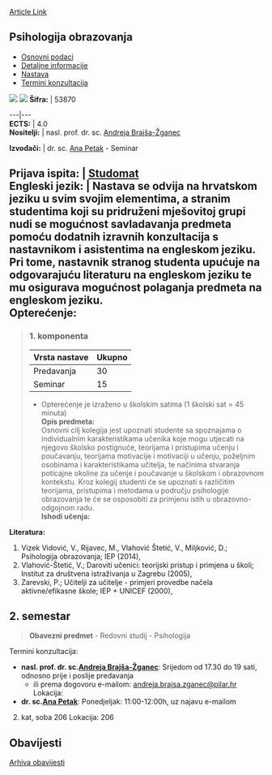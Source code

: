 [Article Link](https://www.fhs.hr/predmet/psiobr)

## Psihologija obrazovanja
  * [Osnovni podaci](https://www.fhs.hr/predmet/psiobr#v1id-523811_585660_1_0 "Osnovni podaci")
  * [Detaljne informacije](https://www.fhs.hr/predmet/psiobr#v1id-523811_585660_1_1 "Detaljne informacije")
  * [Nastava](https://www.fhs.hr/predmet/psiobr#v1id-523811_585660_1_2 "Nastava")
  * [Termini konzultacija](https://www.fhs.hr/predmet/psiobr#v1id-523811_585660_1_3 "Termini konzultacija")


[![](https://www.fhs.hr/img/flags/gif/hr.gif)](https://www.fhs.hr/predmet/psiobr) [![](https://www.fhs.hr/img/flags/gif/gb.gif)](https://www.fhs.hr/en/course/edupsy_a)
**Šifra:** |  53870  
  
---|---  
**ECTS:** |  4.0   
**Nositelji:** |  nasl. prof. dr. sc. [Andreja Brajša-Žganec](https://www.fhs.hr/djelatnik/andreja.brajsa-zganec)   
  
**Izvođači:** |  dr. sc. [Ana Petak](https://www.fhs.hr/djelatnik/ana.petak) - Seminar  
  
**Prijava ispita:** |  [Studomat](http://www.isvu.hr/studomat)  
**Engleski jezik:** |  Nastava se odvija na hrvatskom jeziku u svim svojim elementima, a stranim studentima koji su pridruženi mješovitoj grupi nudi se mogućnost savladavanja predmeta pomoću dodatnih izravnih konzultacija s nastavnikom i asistentima na engleskom jeziku. Pri tome, nastavnik stranog studenta upućuje na odgovarajuću literaturu na engleskom jeziku te mu osigurava mogućnost polaganja predmeta na engleskom jeziku.   
**Opterećenje:**  
---  
> ### 1. komponenta
> | Vrsta nastave | Ukupno  
> ---|---  
> Predavanja | 30  
> Seminar | 15  
> * Opterećenje je izraženo u školskim satima (1 školski sat = 45 minuta)   
**Opis predmeta:**  
> Osnovni cilj kolegija jest upoznati studente sa spoznajama o individualnim karakteristikama učenika koje mogu utjecati na njegovo školsko postignuće, teorijama i pristupima učenju i poučavanju, teorijama motivacije i motivaciji u učenju, poželjnim osobinama i karakteristikama učitelja, te načinima stvaranja poticajne okoline za učenje i poučavanje u školskom i obrazovnom kontekstu. Kroz kolegij studenti će se upoznati s različitim teorijama, pristupima i metodama u području psihologije obrazovanja te će se osposobiti za primjenu istih u obrazovno-odgojnom radu.  
**Ishodi učenja:**  

  
**Literatura:**  
  1. Vizek Vidović, V., Rijavec, M., Vlahović Štetić, V., Miljković, D.; Psihologija obrazovanja; IEP (2014), 
  2. Vlahović-Štetić, V.; Daroviti učenici: teorijski pristup i primjena u školi; Institut za društvena istraživanja u Zagrebu (2005), 
  3. Zarevski, P.; Učitelji za učitelje - primjeri provedbe načela aktivne/efikasne škole; IEP + UNICEF (2000), 

  
**2. semestar**  
---  
> **Obavezni predmet** - Redovni studij - Psihologija  
>   
Termini konzultacija: 
  * **nasl. prof. dr. sc.[Andreja Brajša-Žganec](https://www.fhs.hr/djelatnik/andreja.brajsa-zganec)**: 
Srijedom od 17.30 do 19 sati, odnosno prije i poslije predavanja
    * ili prema dogovoru e-mailom: andreja.brajsa.zganec@pilar.hr
Lokacija: 
  * **dr. sc.[Ana Petak](https://www.fhs.hr/djelatnik/ana.petak)**: 
Ponedjeljak: 11:00-12:00h, uz najavu e-mailom  
  
2. kat, soba 206
Lokacija: 206 


## Obavijesti
[Arhiva obavijesti](https://www.fhs.hr/predmet/psiobr?@=20p1a#news_79008 "Arhiva obavijesti")
